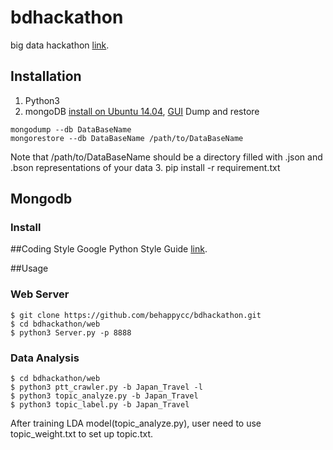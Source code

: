# bdhackathon
big data hackathon [link](http://www.bdhackathon.org.tw/).

## Installation
1. Python3
2. mongoDB [install on Ubuntu 14.04](https://www.liquidweb.com/kb/how-to-install-mongodb-on-ubuntu-14-04/), [GUI](http://edgytech.com/umongo/)
Dump and restore
```
mongodump --db DataBaseName
mongorestore --db DataBaseName /path/to/DataBaseName
```
Note that /path/to/DataBaseName should be a directory filled with .json and .bson representations of your data
3. pip install -r requirement.txt

## Mongodb
### Install

##Coding Style
Google Python Style Guide [link](https://google.github.io/styleguide/pyguide.html).

##Usage
### Web Server
```
$ git clone https://github.com/behappycc/bdhackathon.git
$ cd bdhackathon/web
$ python3 Server.py -p 8888
```

### Data Analysis
```
$ cd bdhackathon/web
$ python3 ptt_crawler.py -b Japan_Travel -l
$ python3 topic_analyze.py -b Japan_Travel
$ python3 topic_label.py -b Japan_Travel 
```
After training LDA model(topic_analyze.py), user need to use topic_weight.txt to set up topic.txt.
